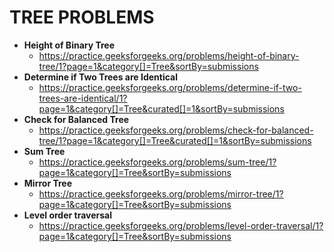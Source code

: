 # TREE PROBLEMS

* **Height of Binary Tree** 
  * https://practice.geeksforgeeks.org/problems/height-of-binary-tree/1?page=1&category[]=Tree&sortBy=submissions
* **Determine if Two Trees are Identical** 
  * https://practice.geeksforgeeks.org/problems/determine-if-two-trees-are-identical/1?page=1&category[]=Tree&curated[]=1&sortBy=submissions
* **Check for Balanced Tree**
  * https://practice.geeksforgeeks.org/problems/check-for-balanced-tree/1?page=1&category[]=Tree&curated[]=1&sortBy=submissions
* **Sum Tree**
  * https://practice.geeksforgeeks.org/problems/sum-tree/1?page=1&category[]=Tree&sortBy=submissions
* **Mirror Tree**
  * https://practice.geeksforgeeks.org/problems/mirror-tree/1?page=1&category[]=Tree&sortBy=submissions
* **Level order traversal**
  * https://practice.geeksforgeeks.org/problems/level-order-traversal/1?page=1&category[]=Tree&sortBy=submissions

